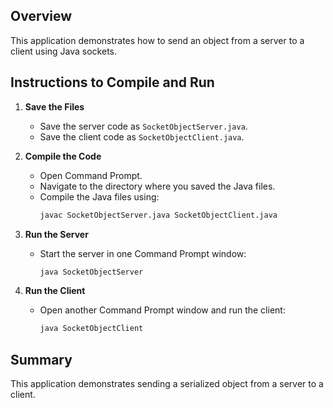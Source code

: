 ## Overview
This application demonstrates how to send an object from a server to a client using Java sockets.

## Instructions to Compile and Run

1. **Save the Files**
   - Save the server code as `SocketObjectServer.java`.
   - Save the client code as `SocketObjectClient.java`.

2. **Compile the Code**
   - Open Command Prompt.
   - Navigate to the directory where you saved the Java files.
   - Compile the Java files using:
     ```cmd
     javac SocketObjectServer.java SocketObjectClient.java
     ```

3. **Run the Server**
   - Start the server in one Command Prompt window:
     ```cmd
     java SocketObjectServer
     ```

4. **Run the Client**
   - Open another Command Prompt window and run the client:
     ```cmd
     java SocketObjectClient
     ```

## Summary
This application demonstrates sending a serialized object from a server to a client.
